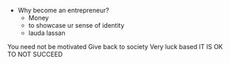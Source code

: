 
- Why become an entrepreneur?
	- Money
	- to showcase ur sense of identity
	- lauda lassan

You need not be motivated
Give back to society
Very luck based
IT IS OK TO NOT SUCCEED